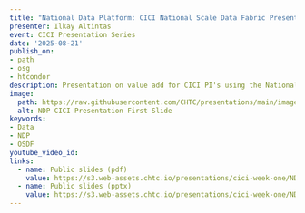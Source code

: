 ```yaml
---
title: "National Data Platform: CICI National Scale Data Fabric Presentation"
presenter: Ilkay Altintas
event: CICI Presentation Series
date: '2025-08-21'
publish_on:
- path
- osg
- htcondor
description: Presentation on value add for CICI PI's using the National Data Platform.
image:
  path: https://raw.githubusercontent.com/CHTC/presentations/main/images/ndp-cici-presentation.png
  alt: NDP CICI Presentation First Slide
keywords:
- Data
- NDP
- OSDF
youtube_video_id:
links:
  - name: Public slides (pdf)
    value: https://s3.web-assets.chtc.io/presentations/cici-week-one/NDP-CICI-21August2025.pdf
  - name: Public slides (pptx)
    value: https://s3.web-assets.chtc.io/presentations/cici-week-one/NDP-CICI-21August2025.pptx
---
```

